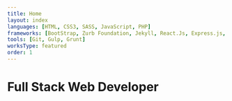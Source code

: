 ```yaml
---
title: Home
layout: index
languages: [HTML, CSS3, SASS, JavaScript, PHP]
frameworks: [BootStrap, Zurb Foundation, Jekyll, React.Js, Express.js, SilverStripe]
tools: [Git, Gulp, Grunt]
worksType: featured
order: 1
---
```


# Full Stack Web Developer
